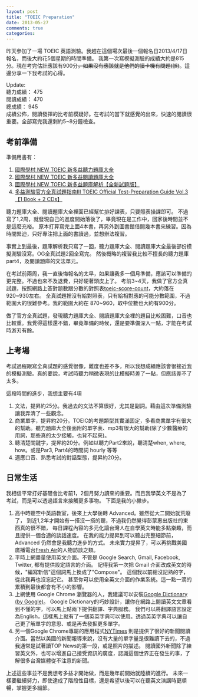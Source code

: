 ```yaml
---
layout: post
title: "TOEIC Preparation"
date: 2013-05-27
comments: true
categories: 
---
```

昨天參加了一場 TOEIC 英語測驗。我趕在這個場次最後一個報名日2013/4/17日報名，而後大約花5個星期的時間準備。
我第一次寫模擬測驗的成績大約是815分。現在考完估計應該有900分~~，如果沒有應該就是他們的讀卡機有問題(誤)~~。這邊分享一下我考試的心得。

Update:  <br />
聽力成績：	475 <br />
閱讀成績：	470 <br />
總成績：	945 <br />
成績公佈，閱讀發揮的比考前模疑好。在考試的當下就感覺的出來，快速的閱讀很重要。全部寫完我還剩約5~8分鐘檢查。

## 考前準備
準備用書有：

1. [國際學村 NEW TOEIC 新多益聽力題庫大全](http://www.books.com.tw/exep/prod/booksfile.php?item=0010397353)
2. [國際學村 NEW TOEIC 新多益閱讀題庫大全](http://www.books.com.tw/exep/prod/booksfile.php?item=0010405213)
3. [國際學村 NEW TOEIC 新多益題庫解析【全新試題版】](http://www.books.com.tw/exep/prod/booksfile.php?item=0010491570)
4. [多益測驗官方全真試題指南III TOEIC Official Test-Preparation Guide Vol.3 【1 Book + 2 CDs】](http://www.toeic.com.tw/book_list_01.jsp)

聽力題庫大全、閱讀題庫大全裡面已經幫忙排好課表，只要照表操課即可。
不過寫了1,2周，就發現自己的進度開始落後了，畢竟現在是工作中，回家後時間並不是這麼充裕。
原本打算寫完上面4本書，再另外到圖書館借閱幾本書來練習。因為時間緊迫，只好專注把上面的書讀過，並想辦法複習。

事實上到最後，題庫解析我只寫了一回，聽力題庫大全、閱讀題庫大全最後部份模擬測驗沒寫。OG全真試題2回全寫完。
然後概略的複習我比較不擅長的聽力題庫part4，及閱讀題庫的文法單元。

在考試前兩周，我一直後悔報名的太早，如果讓我多一個月準備，應該可以準備的更完整。不過也來不及退費，只好硬著頭皮上了。
考前3~4天，我做了官方全真試題，按照網路上答對題數跟分數的對照表[toeic-score-count](http://blog.tunghua.com.tw/ELT/2011/03/14/toeic-score-count/)，大約落在920~930左右。
全真試題裡沒有給對照表，只有給相對應的可能分數範圍，不過範圍大的很難參考。我的範圍大約在 870~960，取中位數也大約有900分。

做了官方全真試題，發現聽力題庫大全、閱讀題庫大全裡的題目比較困難，口音也比較重。我覺得這樣還不錯，畢竟準備的時候，還是要準備深入一點，才能在考試時游刃有餘。

## 上考場
考試過程跟寫全真試題的感覺很像，難度也差不多，所以我想成績應該會很接近我的模擬測驗。真的要說，考試時聽力稍微表現的比模擬時差了一點，但應該差不了太多。

這段時間的進步，我想主要有4項

1. 文法，提昇約25分。我過去的文法不算很好，尤其是副詞。藉由這次準備測驗讓我弄清了一些觀念。
2. 商業單字，提昇約20分。TOEIC的考題類型其實滿固定，多看商業單字有很大的幫助。聽力題庫大全後面附的單字表、mp3有很大的幫助(除了少數醫療的用詞，那些真的太少接觸，也背不起來)。
3. 聽清楚關鍵字，提昇約20分。例如以聽力Part2來說，聽清楚when, where, how。或是Par3, Part4的時間詞 hourly 等等
4. 適應口音、熟悉考試的對話型態，提昇約20分。

## 日常生活
我相信平常打好基礎會比考前1，2個月努力讀來的重要。而且我學英文不是為了考試，而是可以透過語言來接觸更多事物。
下面是我的小撇步。

1. 高中時聽空中英語教室，後來上大學後轉 Advanced。雖然從大二開始就荒廢了，
到近1,2年才開始有一搭沒一搭的聽，不過我仍然覺得彭蒙惠出版社的東西真的很不錯，
每日課程內容的多元化讓台灣人在自學英文時能多點樂趣，而且提供一個合適的談話速度。
在我的能力提昇到可以聽出完整細節前，Advanced 仍然會是我聽力進步的方式。
未來實力提昇了，可以再挑戰美國廣播電台[Fresh Air](http://www.npr.org/programs/fresh-air/)的人物訪談之類。
2. 平時上網盡量使用英文介面。不管是 Google Search, Gmail, Facebook, Twitter, 都有提供設定語言的介面。
記得我第一次把 Gmail 介面改成英文的時候，"編寫新信"這個詞馬上換成了"Compose"。
這個我以前總沒記熟的字，從此我再也沒忘記它。
甚至你可以使用全英文介面的作業系統。這一點一滴的累積到最後都會有不小的影響。
3. 上網使用 Google Chrome 瀏覽器的人，我建議可以安裝[Google Dictionary (by Google)](https://chrome.google.com/webstore/detail/google-dictionary-by-goog/mgijmajocgfcbeboacabfgobmjgjcoja)。
Google Dictionary的巧妙設計，讓你在網路上閱讀英文文章看到不懂的字，可以馬上點兩下提供翻譯、字典服務。
我們可以將翻譯語言設定為English，這樣馬上就有了一個英英字典可以使用。透過英英字典可以讓自己更了解單字的意思、或是再去發掘更多單字。
4. 另一個Google Chrome專屬的應用程式[NYTimes](https://chrome.google.com/webstore/detail/nytimes/ecmphppfkcfflgglcokcbdkofpfegoel)
則是提供了很好的新聞閱讀介面。當然以美國的新聞報導來說，沒有大量的單字量是很難讀下去的，不過我通常是試著讀TOP News的第一段，或是照片的描述。
閱讀國外新聞除了練習英文外，也可以增進自己接受資訊的廣度，認識這個世界正在發生的事，了解很多台灣媒體從不注意的新聞。

上述這些事並不是我想考多益才開始做，而是幾年前開始就陸續的進行。
未來一樣要繼續努力，即使達成了階段性目標，還是希望以後可以在聽英文演講時更順暢，掌握更多細節。